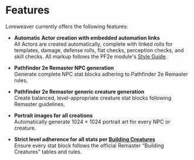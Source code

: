 # Features

Loreweaver currently offers the following features:

- **Automatic Actor creation with embedded automation links**  
  All Actors are created automatically, complete with linked rolls for templates, damage, defense rolls, flat checks, perception checks, and skill checks. All markup follows the PF2e module's [Style Guide](https://github.com/foundryvtt/pf2e/wiki/Style-Guide).
  
- **Pathfinder 2e Remaster NPC generation**  
  Generate complete NPC stat blocks adhering to Pathfinder 2e Remaster rules.

- **Pathfinder 2e Remaster generic creature generation**  
  Create balanced, level-appropriate creature stat blocks following Remaster guidelines.

- **Portrait images for all creations**  
  Automatically generate 1024 × 1024 portrait art for every NPC or creature.

- **Strict level adherence for all stats per [Building Creatures](https://2e.aonprd.com/Rules.aspx?ID=2874)**  
  Ensure every stat block follows the official Remaster “Building Creatures” tables and rules.

